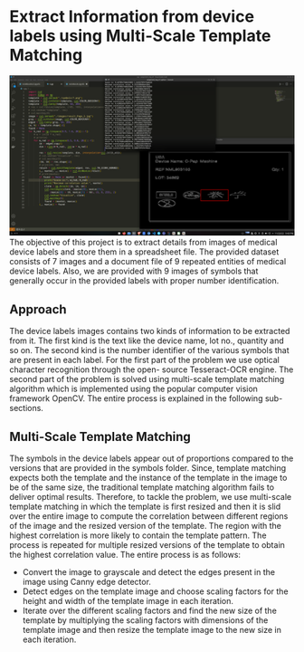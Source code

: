 # Extract Information from device labels using Multi-Scale Template Matching
![demo](demo.png)
The objective of this project is to extract details from images of medical device labels and store them in a spreadsheet file. The provided dataset consists of 7 images and a document file of 9 repeated entities of
medical device labels. Also, we are provided with 9 images of symbols that generally occur in the provided labels with proper number identification.
## Approach
The device labels images contains two kinds of information to be extracted from it. The first kind is the text like the device name, lot no., quantity and so on. The second kind is the number identifier of the various symbols that are present in each label. For the first part of the problem we use optical character recognition through the open- source Tesseract-OCR engine. The second part of the problem is solved using multi-scale template matching algorithm which is implemented using the popular computer vision framework OpenCV. The entire process is explained in the following sub-sections.

## Multi-Scale Template Matching
The symbols in the device labels appear out of proportions compared to the versions that are provided in the symbols folder. Since, template matching expects both the template and the instance of the template in the image to be of the same size, the traditional template matching algorithm fails to deliver optimal results. Therefore, to tackle the problem, we use multi-scale template matching in which the template is first resized
and then it is slid over the entire image to compute the correlation between different regions of the image and the resized version of the template. The region with the highest correlation is more likely to contain the template pattern. The process is repeated for multiple resized versions of the template to obtain the highest correlation value. The entire process is as follows:
- Convert the image to grayscale and detect the edges present in the image using Canny edge detector.
- Detect edges on the template image and choose scaling factors for the height and width of the template image in each iteration.
- Iterate over the different scaling factors and find the new size of the template by multiplying the scaling factors with dimensions of the template image and then resize the template image to the new size in each iteration.

